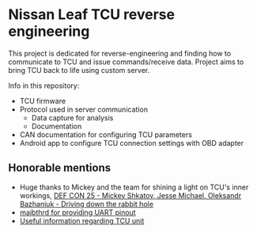 # Nissan Leaf TCU reverse engineering
This project is dedicated for reverse-engineering and finding how to communicate to TCU and issue commands/receive data. Project aims to bring TCU back to life using custom server.

Info in this repository:
- TCU firmware
- Protocol used in server communication
  - Data capture for analysis
  - Documentation
- CAN documentation for configuring TCU parameters
- Android app to configure TCU connection settings with OBD adapter


## Honorable mentions
- Huge thanks to Mickey and the team for shining a light on TCU's inner workings, [DEF CON 25 - Mickey Shkatov, Jesse Michael, Oleksandr Bazhaniuk - Driving down the rabbit hole](https://www.youtube.com/watch?v=5QBOmr_ZyLo)
- [majbthrd for providing UART pinout](https://mynissanleaf.com/threads/tcu-teardown.34309/)
- [Useful information regarding TCU unit](https://mynissanleaf.ru/viewtopic.php?id=966)
